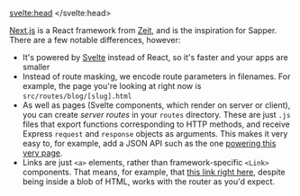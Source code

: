 <script context=module>
	export const slug = 'how-is-sapper-different-from-next'
	export const title = 'How is Sapper different from Next.js?'
</script>

<svelte:head>
	<title>{title}</title>
</svelte:head>

[Next.js](https://github.com/zeit/next.js) is a React framework from
	[Zeit](https://zeit.co), and is the inspiration for Sapper.
	There are a few notable differences, however:

* It's powered by [Svelte](https://svelte.dev) instead of React,
		so it's faster and your apps are smaller
* Instead of route masking, we encode route parameters in filenames.
		For example, the page you're looking at right now is `src/routes/blog/[slug].html`
* As well as pages (Svelte components, which render on server or client),
		you can create *server routes* in your `routes` directory.
		These are just `.js` files that export functions corresponding to HTTP methods,
			and receive Express `request` and `response` objects as arguments.
		This makes it very easy to, for example,
			add a JSON API such as the one [powering this very page](blog/how-is-sapper-different-from-next.json).
* Links are just `<a>` elements, rather than framework-specific `<Link>` components.
		That means, for example, that
			[this link right here](blog/how-can-i-get-involved), despite being inside a blob of HTML,
			works with the router as you'd expect.
